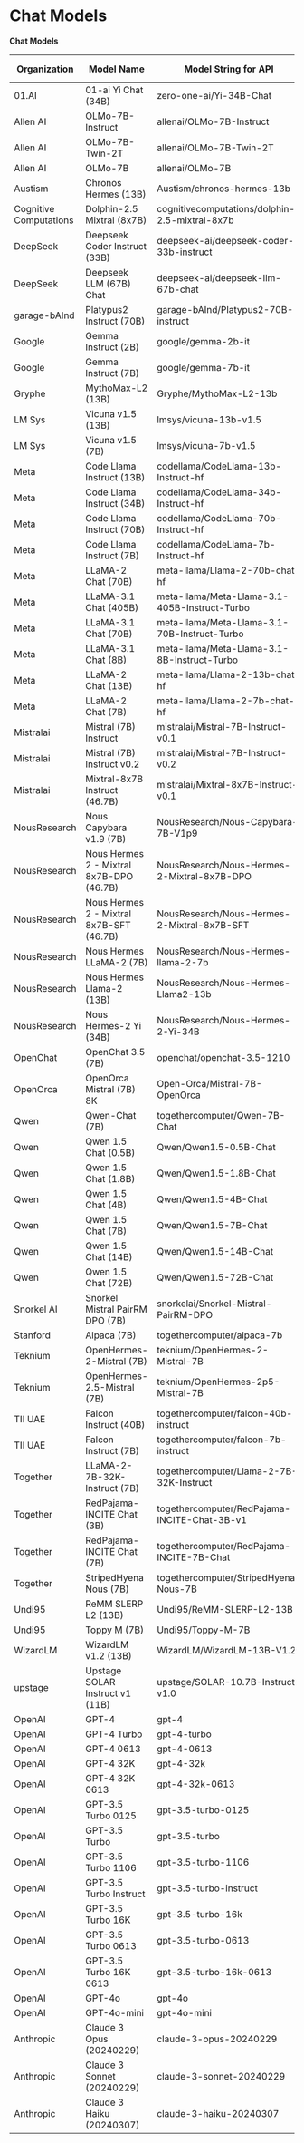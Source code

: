 # Chat Models

**Chat Models**

| Organization           | Model Name                               | Model String for API                           | Context Length |
| ---------------------- | ---------------------------------------- | ---------------------------------------------- | -------------- |
| 01.AI                  | 01-ai Yi Chat (34B)                      | zero-one-ai/Yi-34B-Chat                        | 4096           |
| Allen AI               | OLMo-7B-Instruct                         | allenai/OLMo-7B-Instruct                       | 4096           |
| Allen AI               | OLMo-7B-Twin-2T                          | allenai/OLMo-7B-Twin-2T                        | 4096           |
| Allen AI               | OLMo-7B                                  | allenai/OLMo-7B                                | 4096           |
| Austism                | Chronos Hermes (13B)                     | Austism/chronos-hermes-13b                     | 2048           |
| Cognitive Computations | Dolphin-2.5 Mixtral (8x7B)               | cognitivecomputations/dolphin-2.5-mixtral-8x7b | 4096           |
| DeepSeek               | Deepseek Coder Instruct (33B)            | deepseek-ai/deepseek-coder-33b-instruct        | 16384          |
| DeepSeek               | Deepseek LLM (67B) Chat                  | deepseek-ai/deepseek-llm-67b-chat              | 4096           |
| garage-bAInd           | Platypus2 Instruct (70B)                 | garage-bAInd/Platypus2-70B-instruct            | 4096           |
| Google                 | Gemma Instruct (2B)                      | google/gemma-2b-it                             | 8192           |
| Google                 | Gemma Instruct (7B)                      | google/gemma-7b-it                             | 8192           |
| Gryphe                 | MythoMax-L2 (13B)                        | Gryphe/MythoMax-L2-13b                         | 4096           |
| LM Sys                 | Vicuna v1.5 (13B)                        | lmsys/vicuna-13b-v1.5                          | 4096           |
| LM Sys                 | Vicuna v1.5 (7B)                         | lmsys/vicuna-7b-v1.5                           | 4096           |
| Meta                   | Code Llama Instruct (13B)                | codellama/CodeLlama-13b-Instruct-hf            | 16384          |
| Meta                   | Code Llama Instruct (34B)                | codellama/CodeLlama-34b-Instruct-hf            | 16384          |
| Meta                   | Code Llama Instruct (70B)                | codellama/CodeLlama-70b-Instruct-hf            | 4096           |
| Meta                   | Code Llama Instruct (7B)                 | codellama/CodeLlama-7b-Instruct-hf             | 16384          |
| Meta                   | LLaMA-2 Chat (70B)                       | meta-llama/Llama-2-70b-chat-hf                 | 4096           |
| Meta                   | LLaMA-3.1 Chat (405B)                    | meta-llama/Meta-Llama-3.1-405B-Instruct-Turbo  | 128000         |
| Meta                   | LLaMA-3.1 Chat (70B)                     | meta-llama/Meta-Llama-3.1-70B-Instruct-Turbo   | 128000         |
| Meta                   | LLaMA-3.1 Chat (8B)                      | meta-llama/Meta-Llama-3.1-8B-Instruct-Turbo    | 128000         |
| Meta                   | LLaMA-2 Chat (13B)                       | meta-llama/Llama-2-13b-chat-hf                 | 4096           |
| Meta                   | LLaMA-2 Chat (7B)                        | meta-llama/Llama-2-7b-chat-hf                  | 4096           |
| Mistralai              | Mistral (7B) Instruct                    | mistralai/Mistral-7B-Instruct-v0.1             | 4096           |
| Mistralai              | Mistral (7B) Instruct v0.2               | mistralai/Mistral-7B-Instruct-v0.2             | 32768          |
| Mistralai              | Mixtral-8x7B Instruct (46.7B)            | mistralai/Mixtral-8x7B-Instruct-v0.1           | 32768          |
| NousResearch           | Nous Capybara v1.9 (7B)                  | NousResearch/Nous-Capybara-7B-V1p9             | 8192           |
| NousResearch           | Nous Hermes 2 - Mixtral 8x7B-DPO (46.7B) | NousResearch/Nous-Hermes-2-Mixtral-8x7B-DPO    | 32768          |
| NousResearch           | Nous Hermes 2 - Mixtral 8x7B-SFT (46.7B) | NousResearch/Nous-Hermes-2-Mixtral-8x7B-SFT    | 32768          |
| NousResearch           | Nous Hermes LLaMA-2 (7B)                 | NousResearch/Nous-Hermes-llama-2-7b            | 4096           |
| NousResearch           | Nous Hermes Llama-2 (13B)                | NousResearch/Nous-Hermes-Llama2-13b            | 4096           |
| NousResearch           | Nous Hermes-2 Yi (34B)                   | NousResearch/Nous-Hermes-2-Yi-34B              | 4096           |
| OpenChat               | OpenChat 3.5 (7B)                        | openchat/openchat-3.5-1210                     | 8192           |
| OpenOrca               | OpenOrca Mistral (7B) 8K                 | Open-Orca/Mistral-7B-OpenOrca                  | 8192           |
| Qwen                   | Qwen-Chat (7B)                           | togethercomputer/Qwen-7B-Chat                  | 8192           |
| Qwen                   | Qwen 1.5 Chat (0.5B)                     | Qwen/Qwen1.5-0.5B-Chat                         | 32768          |
| Qwen                   | Qwen 1.5 Chat (1.8B)                     | Qwen/Qwen1.5-1.8B-Chat                         | 32768          |
| Qwen                   | Qwen 1.5 Chat (4B)                       | Qwen/Qwen1.5-4B-Chat                           | 32768          |
| Qwen                   | Qwen 1.5 Chat (7B)                       | Qwen/Qwen1.5-7B-Chat                           | 32768          |
| Qwen                   | Qwen 1.5 Chat (14B)                      | Qwen/Qwen1.5-14B-Chat                          | 32768          |
| Qwen                   | Qwen 1.5 Chat (72B)                      | Qwen/Qwen1.5-72B-Chat                          | 4096           |
| Snorkel AI             | Snorkel Mistral PairRM DPO (7B)          | snorkelai/Snorkel-Mistral-PairRM-DPO           | 32768          |
| Stanford               | Alpaca (7B)                              | togethercomputer/alpaca-7b                     | 2048           |
| Teknium                | OpenHermes-2-Mistral (7B)                | teknium/OpenHermes-2-Mistral-7B                | 8192           |
| Teknium                | OpenHermes-2.5-Mistral (7B)              | teknium/OpenHermes-2p5-Mistral-7B              | 8192           |
| TII UAE                | Falcon Instruct (40B)                    | togethercomputer/falcon-40b-instruct           | 2048           |
| TII UAE                | Falcon Instruct (7B)                     | togethercomputer/falcon-7b-instruct            | 2048           |
| Together               | LLaMA-2-7B-32K-Instruct (7B)             | togethercomputer/Llama-2-7B-32K-Instruct       | 32768          |
| Together               | RedPajama-INCITE Chat (3B)               | togethercomputer/RedPajama-INCITE-Chat-3B-v1   | 2048           |
| Together               | RedPajama-INCITE Chat (7B)               | togethercomputer/RedPajama-INCITE-7B-Chat      | 2048           |
| Together               | StripedHyena Nous (7B)                   | togethercomputer/StripedHyena-Nous-7B          | 32768          |
| Undi95                 | ReMM SLERP L2 (13B)                      | Undi95/ReMM-SLERP-L2-13B                       | 4096           |
| Undi95                 | Toppy M (7B)                             | Undi95/Toppy-M-7B                              | 4096           |
| WizardLM               | WizardLM v1.2 (13B)                      | WizardLM/WizardLM-13B-V1.2                     | 4096           |
| upstage                | Upstage SOLAR Instruct v1 (11B)          | upstage/SOLAR-10.7B-Instruct-v1.0              | 4096           |
| OpenAI                 | GPT-4                                    | gpt-4                                          | 8192           |
| OpenAI                 | GPT-4 Turbo                              | gpt-4-turbo                                    | 8192           |
| OpenAI                 | GPT-4 0613                               | gpt-4-0613                                     | 8192           |
| OpenAI                 | GPT-4 32K                                | gpt-4-32k                                      | 32768          |
| OpenAI                 | GPT-4 32K 0613                           | gpt-4-32k-0613                                 | 32768          |
| OpenAI                 | GPT-3.5 Turbo 0125                       | gpt-3.5-turbo-0125                             | 4096           |
| OpenAI                 | GPT-3.5 Turbo                            | gpt-3.5-turbo                                  | 4096           |
| OpenAI                 | GPT-3.5 Turbo 1106                       | gpt-3.5-turbo-1106                             | 4096           |
| OpenAI                 | GPT-3.5 Turbo Instruct                   | gpt-3.5-turbo-instruct                         | 4096           |
| OpenAI                 | GPT-3.5 Turbo 16K                        | gpt-3.5-turbo-16k                              | 16384          |
| OpenAI                 | GPT-3.5 Turbo 0613                       | gpt-3.5-turbo-0613                             | 4096           |
| OpenAI                 | GPT-3.5 Turbo 16K 0613                   | gpt-3.5-turbo-16k-0613                         | 16384          |
| OpenAI                 | GPT-4o                                   | gpt-4o                                         | 8192           |
| OpenAI                 | GPT-4o-mini                              | gpt-4o-mini                                    | 128000         |
| Anthropic              | Claude 3 Opus (20240229)                 | claude-3-opus-20240229                         | 8192           |
| Anthropic              | Claude 3 Sonnet (20240229)               | claude-3-sonnet-20240229                       | 8192           |
| Anthropic              | Claude 3 Haiku (20240307)                | claude-3-haiku-20240307                        | 8192           |
